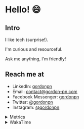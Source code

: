 # Hello! 😄

## Intro

I like tech (surprise!).

I'm curious and resourceful.

Ask me anything, I'm friendly!

## Reach me at

- LinkedIn: [gordonpn](https://www.linkedin.com/in/gordonpn/)
- Email: [contact@gordon-pn.com](mailto:contact@gordon-pn.com)
- Facebook Messenger: [gordonpn](https://www.messenger.com/t/Gordonpn)
- Twitter: [@gordonpn](https://twitter.com/Gordonpn)
- Instagram: [@gordonpn](https://www.instagram.com/gordonpn/)

<details>
  <summary>Metrics</summary>

  <img align="center" src="https://github.com/gordonpn/gordonpn/blob/master/github-metrics.svg" alt="GitHub Metrics">

</details>

<details>
  <summary>WakaTime</summary>

  <!--START_SECTION:waka-->
📊 **This Week I Spent My Time On** 

```text
💬 Programming Languages: 
Java                     15 hrs 14 mins      ██████████████████████░░░   86.42 % 
XML                      35 mins             █░░░░░░░░░░░░░░░░░░░░░░░░   03.38 % 
Makefile                 25 mins             █░░░░░░░░░░░░░░░░░░░░░░░░   02.42 % 
GitIgnore file           20 mins             ░░░░░░░░░░░░░░░░░░░░░░░░░   01.93 % 
Bash                     19 mins             ░░░░░░░░░░░░░░░░░░░░░░░░░   01.88 % 

🔥 Editors: 
Intellijidea             17 hrs 10 mins      ████████████████████████░   97.40 % 
VS Code                  27 mins             █░░░░░░░░░░░░░░░░░░░░░░░░   02.60 % 
```


 Last Updated on 02/04/2024 10:19:37 UTC
<!--END_SECTION:waka-->
</details>
